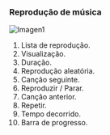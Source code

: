### Reprodução de música

![Imagen1](http://static.energysistem.com/images/manuals/42430/565c221b69170.jpg)

1. Lista de reprodução.
2. Visualização.
3. Duração.
4. Reprodução aleatória.
5. Canção seguinte.
6. Reproduzir / Parar.
7. Canção anterior.
8. Repetir.
9. Tempo decorrido.
10. Barra de progresso.

